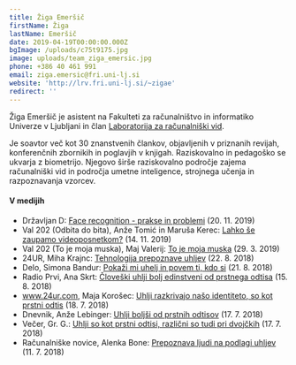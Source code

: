 ```yaml
---
title: Žiga Emeršič
firstName: Žiga
lastName: Emeršič
date: 2019-04-19T00:00:00.000Z
bgImage: /uploads/c75t9175.jpg
image: uploads/team_ziga_emersic.jpg
phone: +386 40 461 991
email: ziga.emersic@fri.uni-lj.si
website: 'http://lrv.fri.uni-lj.si/~zigae'
redirect: ''
---
```

Žiga Emeršič je asistent na Fakulteti za računalništvo in informatiko Univerze v Ljubljani in član [Laboratorija za računalniški vid](https://www.fri.uni-lj.si/sl/laboratorij/lrv). 

Je soavtor več kot 30 znanstvenih člankov, objavljenih v priznanih revijah, konferenčnih zbornikih in poglavjih v knjigah. Raziskovalno in pedagoško se ukvarja z biometrijo. Njegovo širše raziskovalno področje zajema računalniški vid in področja umetne inteligence, strojnega učenja in razpoznavanja vzorcev.

#### V medijih

* Državljan D: [Face recognition - prakse in problemi](https://www.cryptoparty.si/2019/11/21/face-recognition-prakse-in-problemi/) (20. 11. 2019)
* Val 202 (Odbita do bita), Anže Tomić in Maruša Kerec: [Lahko še zaupamo videoposnetkom?](https://val202.rtvslo.si/2019/10/odbita-do-bita-153/) (14. 11. 2019)
* Val 202 (To je moja muska), Maj Valerij: [To je moja muska](https://val202.rtvslo.si/spored/2019-03-29/) (29. 3. 2019)
* 24UR, Miha Krajnc: [Tehnologija prepoznave uhljev](https://www.24ur.com/video?video=62121936) (22. 8. 2018)
* Delo, Simona Bandur: [Pokaži mi uhelj in povem ti, kdo si](https://www.delo.si/magazin/zanimivosti/pokazi-mi-uhelj-in-povem-ti-kdo-si-83181.html) (21. 8. 2018)
* Radio Prvi, Ana Skrt: [Človeški uhlji bolj edinstveni od prstnega odtisa](https://radioprvi.rtvslo.si/2018/08/cloveski-uhlji-bolj-edinstveni-od-prstnega-odtisa/) (15. 8. 2018)
* www.24ur.com, Maja Korošec: [Uhlji razkrivajo našo identiteto, so kot prstni odtis](https://www.24ur.com/novice/znanost-in-tehnologija/uhlji-lahko-razkrijejo-naso-identiteto-so-kot-prstni-odtis.html?bl=1) (18. 7. 2018)
* Dnevnik, Anže Lebinger: [Uhlji boljši od prstnih odtisov](https://www.dnevnik.si/1042833348) (17. 7. 2018)
* Večer, Gr. G.: [Uhlji so kot prstni odtisi, različni so tudi pri dvojčkih](https://www.vecer.com/uhlji-so-kot-prstni-odtisi-razlicni-so-tudi-pri-dvojckih-6523668) (17. 7. 2018)
* Računalniške novice, Alenka Bone: [Prepoznava ljudi na podlagi uhljev](https://www.racunalniske-novice.com/novice/sporocila-za-javnost/prepoznava-ljudi-na-podlagi-uhljev.html) (11. 7. 2018)
